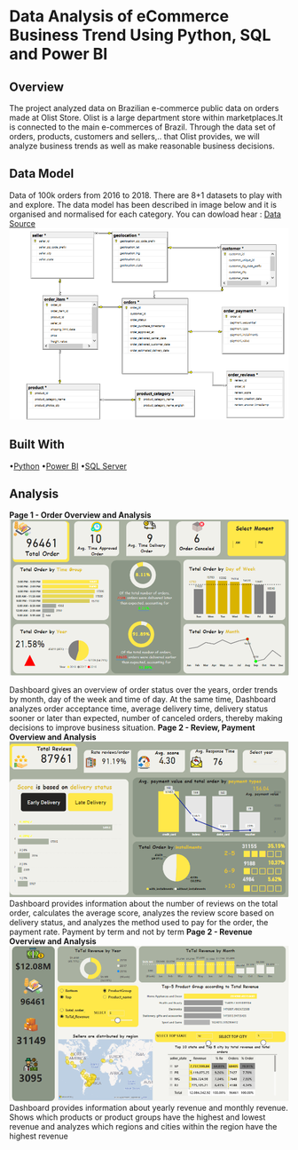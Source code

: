 # Data Analysis of eCommerce Business Trend Using Python, SQL and Power BI

## Overview
The project analyzed data on Brazilian e-commerce public data on orders made at Olist Store. Olist is a large department store within marketplaces.It is connected to the main e-commerces of Brazil. Through the data set of orders, products, customers and sellers,.. that Olist provides, we will analyze business trends as well as make reasonable business decisions.
## Data Model
Data of 100k orders from 2016 to 2018. There are 8+1 datasets to play with and explore. The data model has been described in image below and it is organised and normalised for each category.
You can dowload hear : [Data Source](https://github.com/quynhnguyenuet/Data-Analysis-Project/tree/main/Data)
![Diagram](https://github.com/quynhnguyenuet/Data-Analysis-Project/blob/main/Image/Diagram.png "Diagram")
## Built With

•[Python](https://www.python.org/)
•[Power BI](https://powerbi.microsoft.com/en-us/)
•[SQL Server](https://www.microsoft.com/en-us/sql-server/sql-server-downloads)

## Analysis
**Page 1 - Order Overview and Analysis**
![image-1](https://github.com/quynhnguyenuet/Data-Analysis-Project/blob/main/Image/Order_Dashboard.png)

Dashboard gives an overview of order status over the years, order trends by month, day of the week and time of day. At the same time, Dashboard analyzes order acceptance time, average delivery time, delivery status sooner or later than expected, number of canceled orders, thereby making decisions to improve business situation.
**Page 2 - Review, Payment Overview and Analysis**
![image-2](https://github.com/quynhnguyenuet/Data-Analysis-Project/blob/main/Image/Review_Payment_Dashboard.png)
Dashboard provides information about the number of reviews on the total order, calculates the average score, analyzes the review score based on delivery status, and analyzes the method used to pay for the order, the payment rate. Payment by term and not by term
**Page 2 - Revenue Overview and Analysis**
![image-3](https://github.com/quynhnguyenuet/Data-Analysis-Project/blob/main/Image/Revenue_Dashboard.png)
Dashboard provides information about yearly revenue and monthly revenue. Shows which products or product groups have the highest and lowest revenue and analyzes which regions and cities within the region have the highest revenue



